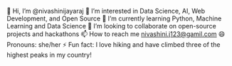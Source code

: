 
👋 Hi, I’m @nivashinijayaraj
👀 I’m interested in  Data Science, AI, Web Development, and Open Source
🌱 I’m currently learning Python, Machine Learning and Data Science
💞️ I’m looking to collaborate on open-source projects and hackathons
📫 How to reach me nivashini.j123@gamil.com 
😄 Pronouns: she/her
⚡ Fun fact: I love hiking and have climbed three of the highest peaks in my country!
